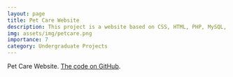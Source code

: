 ```yaml
---
layout: page
title: Pet Care Website 
description: This project is a website based on CSS, HTML, PHP, MySQL, JavaScript that shows food, medicine, grooming and cleaning, veterinarian and adoption services for pets.
img: assets/img/petcare.png
importance: 7
category: Undergraduate Projects
---
```


Pet Care Website. [The code on GitHub](https://github.com/ariyanhossain2208/Pet-Care).